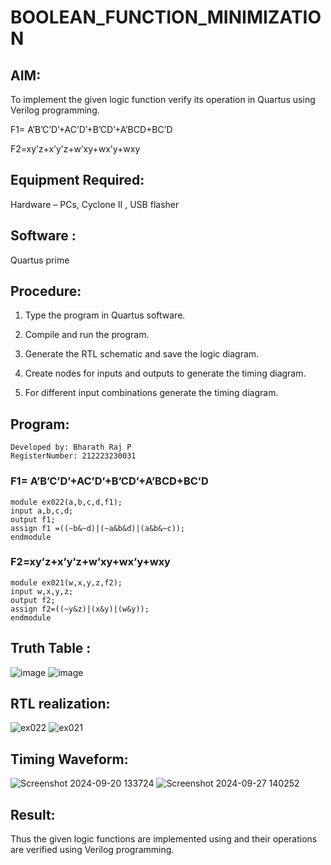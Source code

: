 # BOOLEAN_FUNCTION_MINIMIZATION

## AIM:

To implement the given logic function verify its operation in Quartus using Verilog programming.

F1= A’B’C’D’+AC’D’+B’CD’+A’BCD+BC’D 

F2=xy’z+x’y’z+w’xy+wx’y+wxy
## Equipment Required:

Hardware – PCs, Cyclone II , USB flasher

## Software :
Quartus prime

## Procedure:

1.	Type the program in Quartus software.

2.	Compile and run the program.

3.	Generate the RTL schematic and save the logic diagram.

4.	Create nodes for inputs and outputs to generate the timing diagram.

5.	For different input combinations generate the timing diagram.


## Program:
```
Developed by: Bharath Raj P
RegisterNumber: 212223230031
```
### F1= A’B’C’D’+AC’D’+B’CD’+A’BCD+BC’D 
```
module ex022(a,b,c,d,f1);
input a,b,c,d;
output f1;
assign f1 =((~b&~d)|(~a&b&d)|(a&b&~c));
endmodule
```
### F2=xy’z+x’y’z+w’xy+wx’y+wxy
```
module ex021(w,x,y,z,f2);
input w,x,y,z;
output f2;
assign f2=((~y&z)|(x&y)|(w&y));
endmodule
```
## Truth Table :
![image](https://github.com/user-attachments/assets/6870b772-1964-4a81-8652-e8a48f3de10d)
![image](https://github.com/user-attachments/assets/66f3bff8-1d7d-41df-84e1-2449b4c84db2)

## RTL realization:

![ex022](https://github.com/user-attachments/assets/05ef7302-2145-4d1f-adbc-10eabf79885a)
![ex021](https://github.com/user-attachments/assets/8156561c-c611-4f12-8c09-1741f0d94565)

## Timing Waveform:

![Screenshot 2024-09-20 133724](https://github.com/user-attachments/assets/64cd3547-b321-4547-97e1-ccdf4b922489)
![Screenshot 2024-09-27 140252](https://github.com/user-attachments/assets/3f598a70-6732-4d5a-9052-89ec8a3b54ac)

## Result:

Thus the given logic functions are implemented using and their operations are verified using Verilog programming.

